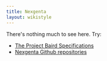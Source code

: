 ```yaml
---
title: Nexgenta
layout: wikistyle
---
```


There's nothing much to see here. Try:

* [The Project Baird Specifications](http://nexgenta.github.com/Baird/)
* [Nexgenta Github repositories](http://github.com/nexgenta/)

